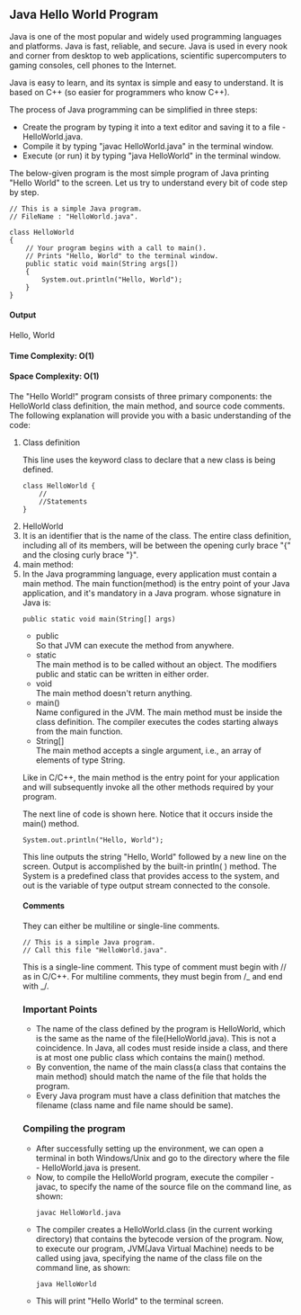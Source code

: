 ## Java Hello World Program

Java is one of the most popular and widely used programming languages and platforms. Java is fast, reliable, and secure. Java is used in every nook and corner from desktop to web applications, scientific supercomputers to gaming consoles, cell phones to the Internet.

Java is easy to learn, and its syntax is simple and easy to understand. It is based on C++ (so easier for programmers who know C++).

The process of Java programming can be simplified in three steps:

<ul>

<li>Create the program by typing it into a text editor and saving it to a file - HelloWorld.java.</li>
<li>Compile it by typing "javac HelloWorld.java" in the terminal window.</li>
<li>Execute (or run) it by typing "java HelloWorld" in the terminal window.</li>
</ul>
The below-given program is the most simple program of Java printing "Hello World" to the screen. Let us try to understand every bit of code step by step.

```
// This is a simple Java program.
// FileName : "HelloWorld.java".

class HelloWorld
{
    // Your program begins with a call to main().
    // Prints "Hello, World" to the terminal window.
    public static void main(String args[])
    {
        System.out.println("Hello, World");
    }
}
```

<h4>Output</h4>
Hello, World
<h4>Time Complexity: O(1)</h4>

<h4>Space Complexity: O(1)</h4>

The "Hello World!" program consists of three primary components: the HelloWorld class definition, the main method, and source code comments. The following explanation will provide you with a basic understanding of the code:

<ol>
<li>Class definition</li>

This line uses the keyword class to declare that a new class is being defined.

```
class HelloWorld {
    //
    //Statements
}
```

<li>HelloWorld <li>
It is an identifier that is the name of the class. The entire class definition, including all of its members, will be between the opening curly brace "{" and the closing curly brace "}".

<li>main method: <li>
In the Java programming language, every application must contain a main method. The main function(method) is the entry point of your Java application, and it's mandatory in a Java program. whose signature in Java is:

```
public static void main(String[] args)
```

<ul>
<li>public</li>
So that JVM can execute the method from anywhere.
<li>static</li>
The main method is to be called without an object. The modifiers public and static can be written in either order.
<li>void</li>
The main method doesn't return anything.
<li>main()</li>
Name configured in the JVM. The main method must be inside the class definition. The compiler executes the codes starting always from the main function.
<li>String[]</li>
The main method accepts a single argument, i.e., an array of elements of type String.
</ul>

Like in C/C++, the main method is the entry point for your application and will subsequently invoke all the other methods required by your program.

The next line of code is shown here. Notice that it occurs inside the main() method.

```
System.out.println("Hello, World");
```

This line outputs the string "Hello, World" followed by a new line on the screen. Output is accomplished by the built-in println( ) method. The System is a predefined class that provides access to the system, and out is the variable of type output stream connected to the console.

<h4>Comments</h4>

They can either be multiline or single-line comments.

```
// This is a simple Java program.
// Call this file "HelloWorld.java".
```

This is a single-line comment. This type of comment must begin with // as in C/C++. For multiline comments, they must begin from /_ and end with _/.

<h3>Important Points </h3>

<ul>
<li>The name of the class defined by the program is HelloWorld, which is the same as the name of the file(HelloWorld.java). This is not a coincidence. In Java, all codes must reside inside a class, and there is at most one public class which contains the main() method.</li>

<li>By convention, the name of the main class(a class that contains the main method) should match the name of the file that holds the program.</li>

<li>Every Java program must have a class definition that matches the filename (class name and file name should be same).</li>
</ul>

<h3>Compiling the program</h3>
<ul>
<li>After successfully setting up the environment, we can open a terminal in both Windows/Unix and go to the directory where the file - HelloWorld.java is present.</li>
<li>Now, to compile the HelloWorld program, execute the compiler - javac, to specify the name of the source file on the command line, as shown:</li>

```
javac HelloWorld.java
```

<li>The compiler creates a HelloWorld.class (in the current working directory) that contains the bytecode version of the program. Now, to execute our program, JVM(Java Virtual Machine) needs to be called using java, specifying the name of the class file on the command line, as shown:</li>

```
java HelloWorld
```

<li>This will print "Hello World" to the terminal screen.</li>
</ul>
